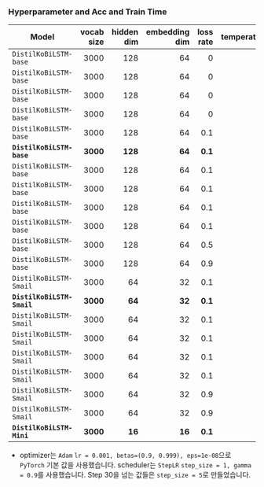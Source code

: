 ### Hyperparameter and Acc and Train Time

| Model                    | vocab size | hidden dim | embedding dim | loss rate | temperature |   Acc | Step | Train Time |
| ------------------------ | ---------: | ---------: | ------------: | --------: | ----------: | ----: | ---: | ---------: |
| `DistilKoBiLSTM-base`    |       3000 |        128 |            64 |         0 |           1 | 87.84 |   30 |   00:49:15 |
| `DistilKoBiLSTM-base`    |       3000 |        128 |            64 |         0 |           2 | 87.74 |   30 |   00:49:32 |
| `DistilKoBiLSTM-base`    |       3000 |        128 |            64 |         0 |           3 | 87.83 |   30 |   00:46:07 |
| `DistilKoBiLSTM-base`    |       3000 |        128 |            64 |         0 |          10 | 87.74 |   30 |   00:49:26 |
| `DistilKoBiLSTM-base`    |       3000 |        128 |            64 |       0.1 |           1 | 88.20 |   30 |   00:50:29 |
| **`DistilKoBiLSTM-base`** |  **3000** |    **128** |       **64** | **0.1** | **2** | **89.12** | **100** | **02:49:21** |
| `DistilKoBiLSTM-base`    |       3000 |        128 |            64 |       0.1 |           2 | 87.98 |   30 |   00:46:27 |
| `DistilKoBiLSTM-base`    |       3000 |        128 |            64 |       0.1 |           3 | 88.09 |   30 |   00:46:19 |
| `DistilKoBiLSTM-base`    |       3000 |        128 |            64 |       0.1 |           4 | 87.94 |   30 |   00:46:19 |
| `DistilKoBiLSTM-base`    |       3000 |        128 |            64 |       0.1 |          10 | 87.76 |   30 |   00:46:25 |
| `DistilKoBiLSTM-base`    |       3000 |        128 |            64 |       0.5 |          10 | 87.92 |   30 |   00:48:51 |
| `DistilKoBiLSTM-base`    |       3000 |        128 |            64 |       0.9 |          10 | 87.61 |   30 |   00:49:02 |
| `DistilKoBiLSTM-Smail`   |       3000 |         64 |            32 |       0.1 |           1 | 86.83 |   30 |   00:44:41 |
| **`DistilKoBiLSTM-Smail`** | **3000** |     **64** |        **32** | **0.1** | **2** | **87.17** | **30** | **00:44:41** |
| `DistilKoBiLSTM-Smail`   |       3000 |         64 |            32 |       0.1 |           2 | 87.16 |   43 |          - |
| `DistilKoBiLSTM-Smail`   |       3000 |         64 |            32 |       0.1 |           3 | 86.91 |   30 |   00:45:07 |
| `DistilKoBiLSTM-Smail`   |       3000 |         64 |            32 |       0.1 |           4 | 87.02 |   30 |   00:44:47 |
| `DistilKoBiLSTM-Smail`   |       3000 |         64 |            32 |       0.1 |          10 | 86.67 |   30 |   00:44:34 |
| `DistilKoBiLSTM-Smail`   |       3000 |         64 |            32 |       0.9 |           1 | 86.76 |   30 |   00:44:40 |
| `DistilKoBiLSTM-Smail`   |       3000 |         64 |            32 |       0.9 |          10 | 86.77 |   30 |   00:44:34 |
| **`DistilKoBiLSTM-Mini`** |  **3000** |     **16** |        **16** |   **0.1** |      **2** | **86.17** | **59** | **-** |

- optimizer는 `Adam` `lr = 0.001, betas=(0.9, 0.999), eps=1e-08`으로 `PyTorch` 기본 값을 사용했습니다. scheduler는 `StepLR` `step_size = 1, gamma = 0.9`를 사용했습니다. Step 30을 넘는 값들은 `step_size = 5`로 만들었습니다.